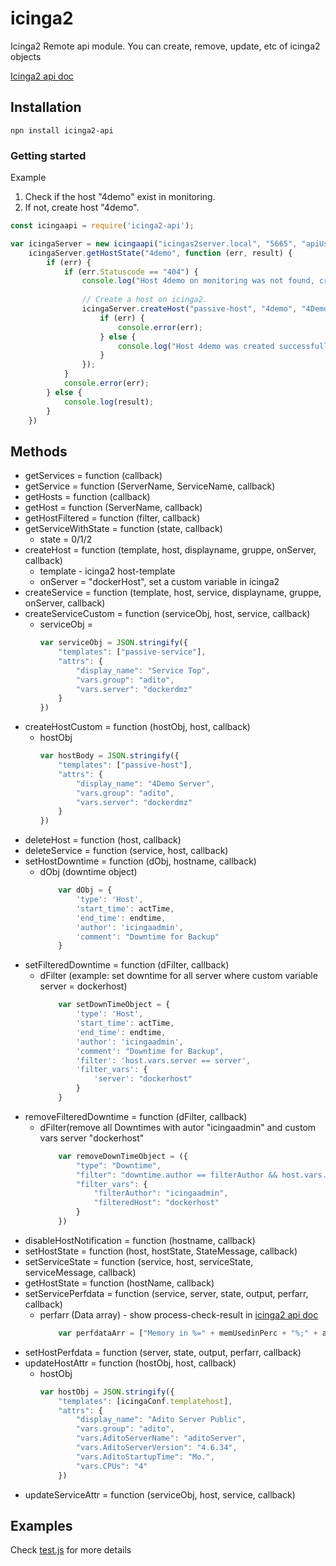 # icinga2
Icinga2 Remote api module. You can create, remove, update, etc of icinga2 objects

[Icinga2 api doc](https://docs.icinga.com/icinga2/latest/doc/module/icinga2/chapter/icinga2-api)

## Installation

    npn install icinga2-api
    
### Getting started
Example

1. Check if the host "4demo" exist in monitoring.
2. If not, create host "4demo".

``` js
const icingaapi = require('icinga2-api');

var icingaServer = new icingaapi("icingas2server.local", "5665", "apiUser", "apiUserPass");
    icingaServer.getHostState("4demo", function (err, result) {
        if (err) {
            if (err.Statuscode == "404") {
                console.log("Host 4demo on monitoring was not found, create one");
                
                // Create a host on icinga2.
                icingaServer.createHost("passive-host", "4demo", "4Demo Server", "adito", servername, function (err, result) {
                    if (err) {
                        console.error(err);
                    } else {
                        console.log("Host 4demo was created successfull");
                    }
                });
            }
            console.error(err);
        } else {
            console.log(result);
        }
    })
```
## Methods
 - getServices = function (callback)
 - getService = function (ServerName, ServiceName, callback)
 - getHosts = function (callback)
 - getHost = function (ServerName, callback)
 - getHostFiltered = function (filter, callback)
 - getServiceWithState = function (state, callback)
    * state = 0/1/2
 - createHost = function (template, host, displayname, gruppe, onServer, callback)
    * template - icinga2 host-template
    * onServer = "dockerHost", set a custom variable in icinga2
 - createService = function (template, host, service, displayname, gruppe, onServer, callback)
 - createServiceCustom = function (serviceObj, host, service, callback)
    * serviceObj = 
        ```js
        var serviceObj = JSON.stringify({
            "templates": ["passive-service"],
            "attrs": {
                "display_name": "Service Top",
                "vars.group": "adito",
                "vars.server": "dockerdmz"
            }
        })
        ```
 - createHostCustom = function (hostObj, host, callback)
    * hostObj
        ```js
        var hostBody = JSON.stringify({
            "templates": ["passive-host"],
            "attrs": {
                "display_name": "4Demo Server",
                "vars.group": "adito",
                "vars.server": "dockerdmz"
            }
        })
        ```
 - deleteHost = function (host, callback)
 - deleteService = function (service, host, callback)
 - setHostDowntime = function (dObj, hostname, callback)
    * dObj (downtime object)
        ```js
            var dObj = {
                'type': 'Host',
                'start_time': actTime,
                'end_time': endtime,
                'author': 'icingaadmin',
                'comment': "Downtime for Backup"
            }
        ```
 - setFilteredDowntime = function (dFilter, callback)
    * dFilter (example: set downtime for all server where custom variable server = dockerhost)
        ```js 
            var setDownTimeObject = {
                'type': 'Host',
                'start_time': actTime,
                'end_time': endtime,
                'author': 'icingaadmin',
                'comment': "Downtime for Backup",
                'filter': 'host.vars.server == server',
                'filter_vars': {
                    'server': "dockerhost"
                }
            }
        ```
 - removeFilteredDowntime = function (dFilter, callback)
    * dFilter(remove all Downtimes with autor "icingaadmin" and custom vars server "dockerhost"
        ```js
            var removeDownTimeObject = ({
                "type": "Downtime",
                "filter": "downtime.author == filterAuthor && host.vars.server == filteredHost",
                "filter_vars": {
                    "filterAuthor": "icingaadmin",
                    "filteredHost": "dockerhost"
                }
            })
        ```
 - disableHostNotification = function (hostname, callback)
 - setHostState = function (host, hostState, StateMessage, callback)
 - setServiceState = function (service, host, serviceState, serviceMessage, callback)
 - getHostState = function (hostName, callback)
 - setServicePerfdata = function (service, server, state, output, perfarr, callback)
    * perfarr (Data array) - show process-check-result in [icinga2 api doc](https://docs.icinga.com/icinga2/latest/doc/module/icinga2/chapter/icinga2-api)
        ```js
            var perfdataArr = ["Memory in %=" + memUsedinPerc + "%;" + aditoMemWarn + ";" + aditomemErr + ";0"]
        ```
 - setHostPerfdata = function (server, state, output, perfarr, callback)
 - updateHostAttr = function (hostObj, host, callback)
    * hostObj
        ```js
        var hostObj = JSON.stringify({
            "templates": [icingaConf.templatehost],
            "attrs": {
                "display_name": "Adito Server Public",
                "vars.group": "adito",
                "vars.AditoServerName": "aditoServer",
                "vars.AditoServerVersion": "4.6.34",
                "vars.AditoStartupTime": "Mo.",
                "vars.CPUs": "4"
            })
        ```
 - updateServiceAttr = function (serviceObj, host, service, callback)

## Examples
Check [test.js](https://github.com/aditosoftware/nodejs-icinga2api/blob/master/test.js) for more details